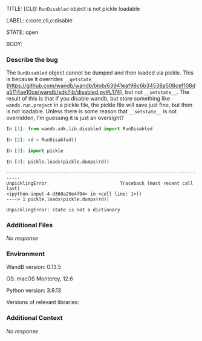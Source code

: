 TITLE:
[CLI]: `RunDisabled` object is not pickle loadable

LABEL:
c:core,cli,c:disable

STATE:
open

BODY:
### Describe the bug

<!--- Description of the issue below  -->
The `RunDisabled` object cannot be dumped and then loaded via pickle. This is because it overrides `__getstate__` (https://github.com/wandb/wandb/blob/63941eaf98c6b34538a508cef108da5114ae10ce/wandb/sdk/lib/disabled.py#L174), but not `__setstate__`. The result of this is that if you disable wandb, but store something like `wandb.run.project` in a pickle file, the pickle file will save just fine, but then is not loadable. Unless there is some reason that `__setstate__` is not overridden, I'm guessing it is just an oversight?

<!--- A minimal code snippet between the quotes below  -->
```python
In [1]: from wandb.sdk.lib.disabled import RunDisabled

In [2]: rd = RunDisabled()

In [3]: import pickle

In [4]: pickle.loads(pickle.dumps(rd))
```

<!--- A full traceback of the exception in the quotes below -->
```shell
---------------------------------------------------------------------------
UnpicklingError                           Traceback (most recent call last)
<ipython-input-4-d360a29e4f94> in <cell line: 1>()
----> 1 pickle.loads(pickle.dumps(rd))

UnpicklingError: state is not a dictionary
```


### Additional Files

_No response_

### Environment

WandB version: 0.13.5

OS: macOS Monterey, 12.6

Python version: 3.9.13

Versions of relevant libraries:


### Additional Context

_No response_

